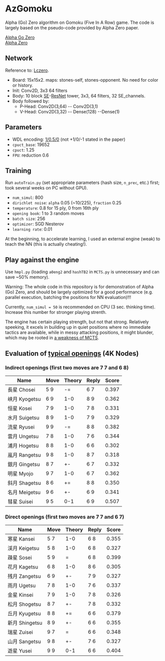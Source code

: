 # AzGomoku
Alpha (Go) Zero algorithm on Gomoku (Five In A Row) game. The code is largely based on the pseudo-code provided by Alpha Zero paper.

[Alpha Go Zero](https://www.nature.com/articles/nature24270?sf123103138=1)  
[Alpha Zero](https://science.sciencemag.org/content/362/6419/1140)

## Network
Reference to: [Lczero](https://lczero.org/dev/backend/nn/).

- Board: 15x15x2. maps: stones-self, stones-opponent. No need for color or history.
- Init: Conv2D, 3x3 64 filters   
- Body: 10 block [SE](https://arxiv.org/abs/1709.01507)-[ResNet](https://arxiv.org/abs/1512.03385) tower, 3x3, 64 filters, 32 SE_channels.  
- Body followed by:
    - P-Head: Conv2D(3,64) -- Conv2D(3,1)   
    - V-Head: Conv2D(3,32) -- Dense(128) --Dense(1)

## Parameters
- WDL encoding: [1/0.5/0]((https://lczero.org/blog/2018/12/alphazero-paper-and-lc0-v0191/)) (not +1/0/-1 stated in the paper)
- `cpuct_base`: 19652
- `cpuct`: 1.25
- `FPU`: reduction 0.6

## Training
Run `autoTrain.py` (set appropriate parameters (hash size, `n_prec`, etc.) first; took several weeks on PC without GPU).
- `num_simul`: 800
- `dirichlet noise`: `alpha` 0.05 (~10/225), `fraction` 0.25
- `temperature`: 0.8 for 15 ply, 0 from 16th ply
- `opening book`: 1 to 3 random moves
- `batch size`: 256
- `optimizer`: SGD Nesterov
- `learning rate`: 0.01

At the beginning, to accelerate learning, I used an external engine (weak) to teach the NN (this is actually cheating!).

## Play against the engine
Use `hmpl.py` (loading `a0eng2` and `hashTB2` in `MCTS.py` is unnecessary and can save ~50% memory).

Warning: The whole code in this repository is for demonstration of Alpha (Go) Zero, and should be largely optimized for a good performance (e.g. parallel execution, batching the positions for NN evaluation)!!!

Currently, `num_simul = 50` is recommended on CPU (3 sec. thinking time). Increase this number for stronger playing strenth. 

The engine has certain playing strength, but not that strong. Relatively speeking, it excels in building up in quiet positions where no immediate tactics are available, while in messy attacking positions, it might blunder, which may be rooted in [a weakness of MCTS](https://en.wikipedia.org/wiki/Monte_Carlo_tree_search#Advantages_and_disadvantages).

## Evaluation of [typical openings](https://en.wikipedia.org/wiki/Renju_opening_pattern) (4K Nodes)
### Indirect openings (first two moves are 7 7 and 6 8)
| Name           | Move | Theory | Reply | Score |
| -----------    | ---- | ------ | ----- | ----- |
| 長星 Chosei    | 5 9  | -=     | 6 7   | 0.397 |
| 峡月 Kyogetsu  | 6 9  | 1-0    | 8 9   | 0.362 |
| 恒星 Kosei     | 7 9  | 1-0    | 7 8   | 0.331 |
| 水月 Suigetsu  | 8 9  | 1-0    | 7 9   | 0.329 |
| 流星 Ryusei    | 9 9  | -=     | 8 8   | 0.382 |
| 雲月 Ungetsu   | 7 8  | 1-0    | 7 6   | 0.344 |
| 浦月 Hogetsu   | 8 8  | 1-0    | 6 6   | 0.302 |
| 嵐月 Rangetsu  | 9 8  | 1-0    | 8 7   | 0.318 |
| 銀月 Gingetsu  | 8 7  | +-     | 6 7   | 0.332 |
| 明星 Myojo     | 9 7  | 1-0    | 6 7   | 0.362 |
| 斜月 Shagetsu  | 8 6  | +=     | 8 8   | 0.350 |
| 名月 Meigetsu  | 9 6  | +-     | 6 9   | 0.341 |
| 彗星 Suisei    | 9 5  | 0-1    | 6 9   | 0.507 |

### Direct openings (first two moves are 7 7 and 6 7)
| Name           | Move | Theory | Reply | Score |
| -----------    | ---- | ------ | ----- | ----- |
| 寒星 Kansei    | 5 7  | 1-0    | 6 8   | 0.355 |
| 渓月 Keigetsu  | 5 8  | 1-0    | 6 8   | 0.327 |
| 疎星 Sosei     | 5 9  | =      | 6 8   | 0.399 |
| 花月 Kagetsu   | 6 8  | 1-0    | 8 6   | 0.305 |
| 残月 Zangetsu  | 6 9  | +-     | 7 9   | 0.327 |
| 雨月 Ugetsu    | 7 8  | 1-0    | 7 6   | 0.337 |
| 金星 Kinsei    | 7 9  | 1-0    | 7 8   | 0.326 |
| 松月 Shogetsu  | 8 7  | +-     | 7 8   | 0.332 |
| 丘月 Kyugetsu  | 8 8  | +=     | 6 6   | 0.379 |
| 新月 Shingetsu | 8 9  | +-     | 6 6   | 0.355 |
| 瑞星 Zuisei    | 9 7  | =      | 6 6   | 0.348 |
| 山月 Sangetsu  | 9 8  | +-     | 7 6   | 0.327 |
| 遊星 Yusei     | 9 9  | 0-1    | 6 6   | 0.404 |